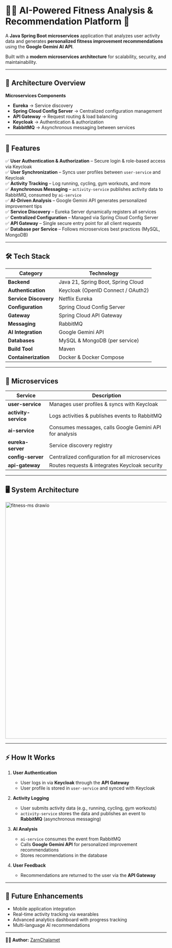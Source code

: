 # 🏋️‍♂️ AI-Powered Fitness Analysis & Recommendation Platform 🤖

A **Java Spring Boot microservices** application that analyzes user activity data and generates **personalized fitness improvement recommendations** using the **Google Gemini AI API**.

Built with a **modern microservices architecture** for scalability, security, and maintainability.

---

## 🚀 Architecture Overview

**Microservices Components**
- **Eureka** → Service discovery
- **Spring Cloud Config Server** → Centralized configuration management
- **API Gateway** → Request routing & load balancing
- **Keycloak** → Authentication & authorization
- **RabbitMQ** → Asynchronous messaging between services

---

## 📌 Features

✅ **User Authentication & Authorization** – Secure login & role-based access via Keycloak  
✅ **User Synchronization** – Syncs user profiles between `user-service` and Keycloak  
✅ **Activity Tracking** – Log running, cycling, gym workouts, and more  
✅ **Asynchronous Messaging** – `activity-service` publishes activity data to RabbitMQ, consumed by `ai-service`  
✅ **AI-Driven Analysis** – Google Gemini API generates personalized improvement tips  
✅ **Service Discovery** – Eureka Server dynamically registers all services  
✅ **Centralized Configuration** – Managed via Spring Cloud Config Server  
✅ **API Gateway** – Single secure entry point for all client requests  
✅ **Database per Service** – Follows microservices best practices (MySQL, MongoDB)  

---

## 🛠 Tech Stack

| Category              | Technology                         |
| --------------------- | ---------------------------------- |
| **Backend**           | Java 21, Spring Boot, Spring Cloud |
| **Authentication**    | Keycloak (OpenID Connect / OAuth2) |
| **Service Discovery** | Netflix Eureka                     |
| **Configuration**     | Spring Cloud Config Server         |
| **Gateway**           | Spring Cloud API Gateway           |
| **Messaging**         | RabbitMQ                           |
| **AI Integration**    | Google Gemini API                  |
| **Databases**         | MySQL & MongoDB (per service)      |
| **Build Tool**        | Maven                              |
| **Containerization**  | Docker & Docker Compose            |

---

## 📂 Microservices

| Service              | Description                                                   |
| -------------------- | ------------------------------------------------------------- |
| **user-service**     | Manages user profiles & syncs with Keycloak                   |
| **activity-service** | Logs activities & publishes events to RabbitMQ                |
| **ai-service**       | Consumes messages, calls Google Gemini API for analysis       |
| **eureka-server**    | Service discovery registry                                    |
| **config-server**    | Centralized configuration for all microservices               |
| **api-gateway**      | Routes requests & integrates Keycloak security                |

---

## 🖥 System Architecture

<img width="904" height="736" alt="fitness-ms drawio" src="https://github.com/user-attachments/assets/89dee6a4-9696-4595-b056-dff2ea916c64" />

---

## ⚡ How It Works

1. **User Authentication**
   - User logs in via **Keycloak** through the **API Gateway**
   - User profile is stored in `user-service` and synced with Keycloak

2. **Activity Logging**
   - User submits activity data (e.g., running, cycling, gym workouts)
   - `activity-service` stores the data and publishes an event to **RabbitMQ** (asynchronous messaging)

3. **AI Analysis**
   - `ai-service` consumes the event from RabbitMQ
   - Calls **Google Gemini API** for personalized improvement recommendations
   - Stores recommendations in the database

4. **User Feedback**
   - Recommendations are returned to the user via the **API Gateway**

---

## 🔮 Future Enhancements
- Mobile application integration
- Real-time activity tracking via wearables
- Advanced analytics dashboard with progress tracking
- Multi-language AI recommendations

---

**👨‍💻 Author:** [ZarnChalamet](https://github.com/zarn-chalamet)
